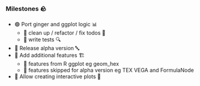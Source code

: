 ### Milestones :rock:
- :green_circle: Port ginger and ggplot logic :bar_chart:
    - :red_circle: clean up / refactor / fix todos :broom:
    - :red_circle: write tests :mag:
- :red_circle: Release alpha version :abc:
- :red_circle: Add additional features :building_construction:
    - :red_circle: features from R ggplot eg geom_hex
    - :red_circle: features skipped for alpha version eg TEX VEGA and FormulaNode
- :red_circle: Allow creating interactive plots :rocket:
